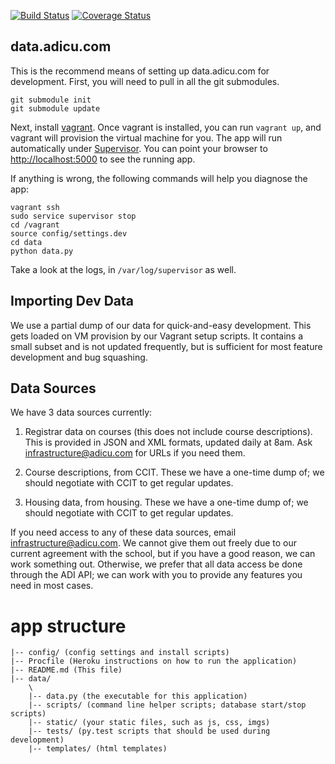 
[![Build Status](https://travis-ci.org/adicu/data.adicu.com.png?branch=travis)](https://travis-ci.org/adicu/data.adicu.com)
[![Coverage Status](https://coveralls.io/repos/natebrennand/data.adicu.com/badge.png)](https://coveralls.io/r/natebrennand/data.adicu.com)

data.adicu.com
---

This is the recommend means of setting up data.adicu.com for development.
First, you will need to pull in all the git submodules.

    git submodule init
    git submodule update

Next, install [vagrant](http://www.vagrantup.com/).
Once vagrant is installed, you can run `vagrant up`, and vagrant will provision the virtual machine for you.
The app will run automatically under [Supervisor](http://supervisord.org/).
You can point your browser to [http://localhost:5000](http://localhost:5000) to see the running app.

If anything is wrong, the following commands will help you diagnose the app:

    vagrant ssh
    sudo service supervisor stop
    cd /vagrant
    source config/settings.dev
    cd data
    python data.py

Take a look at the logs, in `/var/log/supervisor` as well.

## Importing Dev Data

We use a partial dump of our data for quick-and-easy development. This gets
loaded on VM provision by our Vagrant setup scripts. It contains a small subset
and is not updated frequently, but is sufficient for most feature development
and bug squashing.

## Data Sources

We have 3 data sources currently:

1. Registrar data on courses (this does not include course descriptions). This
   is provided in JSON and XML formats, updated daily at 8am. Ask
   <infrastructure@adicu.com> for URLs if you need them.

2. Course descriptions, from CCIT. These we have a one-time dump of; we should
   negotiate with CCIT to get regular updates.

3. Housing data, from housing. These we have a one-time dump of; we should
   negotiate with CCIT to get regular updates.

If you need access to any of these data sources, email
<infrastructure@adicu.com>. We cannot give them out freely due to our current
agreement with the school, but if you have a good reason, we can work something
out. Otherwise, we prefer that all data access be done through the ADI API; we
can work with you to provide any features you need in most cases.

# app structure

    |-- config/ (config settings and install scripts)
    |-- Procfile (Heroku instructions on how to run the application)
    |-- README.md (This file)
    |-- data/
        \
        |-- data.py (the executable for this application)
        |-- scripts/ (command line helper scripts; database start/stop scripts)
        |-- static/ (your static files, such as js, css, imgs)
        |-- tests/ (py.test scripts that should be used during development)
        |-- templates/ (html templates)

